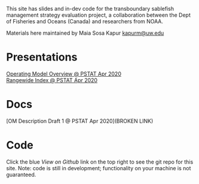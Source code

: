 
This site has slides and in-dev code for the transboundary sablefish management strategy evaluation project, a collaboration between the Dept of Fisheries and Oceans (Canada) and researchers from NOAA.

Materials here maintained by Maia Sosa Kapur kapurm@uw.edu


# Presentations

[Operating Model Overview @ PSTAT Apr 2020](slides/XXKapur_OM_PSTAT-Apr2020.html)
<br>
[Rangewide Index @ PSTAT Apr 2020](slides/XXKapur_RangewideSABIdx.html)

# Docs
[OM Description Draft 1 @ PSTAT Apr 2020](BROKEN LINK)

# Code
Click the blue *View on Github* link on the top right to see the git repo for this site. Note: code is still in development; functionality on your machine is not guaranteed. 
